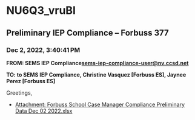 # NU6Q3_vruBI
## Preliminary IEP Compliance – Forbuss 377
### Dec 2, 2022, 3:40:41 PM
**FROM: SEMS IEP Compliance<sems-iep-compliance-user@nv.ccsd.net>**

**TO: to SEMS IEP Compliance, Christine Vasquez [Forbuss ES], Jaynee Perez [Forbuss ES]**


Greetings, 





* [Attachment: Forbuss School Case Manager Compliance Preliminary Data Dec 02 2022.xlsx](NU6Q3_vruBI-attachment-1.xlsx)
